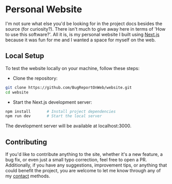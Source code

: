# Personal Website

I'm not sure what else you'd be looking for in the project docs besides the source (for curiosity?). There isn't much to give away here in terms of 'How to use this software?'. All it is, is my personal website I built using [Next.js](https://nextjs.org) because it was fun for me and I wanted a space for myself on the web.

## Local Setup

To test the website locally on your machine, follow these steps:

- Clone the repository:
```bash
git clone https://github.com/BugReportOnWeb/website.git
cd website
```

- Start the Next.js development server:
```bash
npm install       # Install project dependencies
npm run dev       # Start the local server
```

The development server will be available at localhost:3000.

## Contributing

If you'd like to contribute anything to the site, whether it's a new feature, a bug fix, or even just a small typo correction, feel free to open a PR. Additionally, if you have any suggestions, improvement tips, or anything that could benefit the project, you are welcome to let me know through any of my [contact](https://devkaul.vercel.app/contact) methods.
